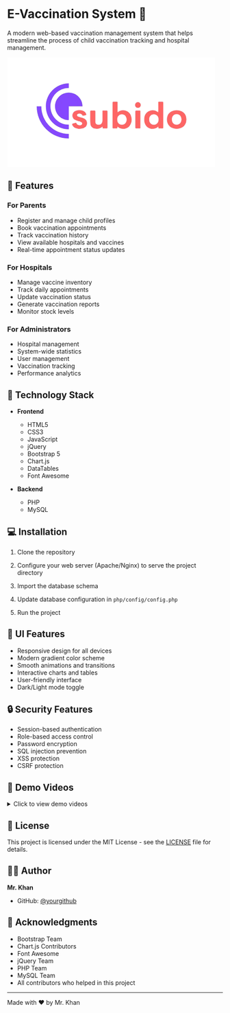 # E-Vaccination System 💉

A modern web-based vaccination management system that helps streamline the process of child vaccination tracking and hospital management.

![E-Vaccination System](project/img/logo.png)

## 🌟 Features

### For Parents
- Register and manage child profiles
- Book vaccination appointments
- Track vaccination history
- View available hospitals and vaccines
- Real-time appointment status updates

### For Hospitals
- Manage vaccine inventory
- Track daily appointments
- Update vaccination status
- Generate vaccination reports
- Monitor stock levels

### For Administrators
- Hospital management
- System-wide statistics
- User management
- Vaccination tracking
- Performance analytics

## 🚀 Technology Stack

- **Frontend**
  - HTML5
  - CSS3
  - JavaScript
  - jQuery
  - Bootstrap 5
  - Chart.js
  - DataTables
  - Font Awesome

- **Backend**
  - PHP
  - MySQL

## 💻 Installation

1. Clone the repository

2. Configure your web server (Apache/Nginx) to serve the project directory

3. Import the database schema

4. Update database configuration in `php/config/config.php`

5. Run the project

## 🎨 UI Features

- Responsive design for all devices
- Modern gradient color scheme
- Smooth animations and transitions
- Interactive charts and tables
- User-friendly interface
- Dark/Light mode toggle

## 🔒 Security Features

- Session-based authentication
- Role-based access control
- Password encryption
- SQL injection prevention
- XSS protection
- CSRF protection

## 🎥 Demo Videos

<details>
<summary>Click to view demo videos</summary>

1. Parent Dashboard Demo ([Watch Video](details/parent.mp4))
   - Appointment booking
   - Vaccination records
   - Child profiles

2. Hospital Dashboard Demo ([Watch Video](details/hospital.mp4))
   - Patient management
   - Vaccine inventory
   - Schedule management

3. Admin Dashboard Demo ([Watch Video](details/admin.mp4))
   - User management
   - System analytics
   - Hospital oversight

</details>



## 📄 License

This project is licensed under the MIT License - see the [LICENSE](LICENSE) file for details.

## 👨‍💻 Author

**Mr. Khan**
- GitHub: [@yourgithub](https://github.com/yourgithub)

## 🙏 Acknowledgments

- Bootstrap Team
- Chart.js Contributors
- Font Awesome
- jQuery Team
- PHP Team
- MySQL Team
- All contributors who helped in this project

---
Made with ❤️ by Mr. Khan
